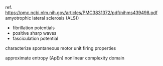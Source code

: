 ref. https://pmc.ncbi.nlm.nih.gov/articles/PMC3831372/pdf/nihms439498.pdf
amyotrophic lateral sclerosis (ALS))
- fibrillation potentials
- positive sharp waves
- fasciculation potential

characterize spontaneous motor unit firing properties

approximate entropy (ApEn) 
nonlinear complexity domain